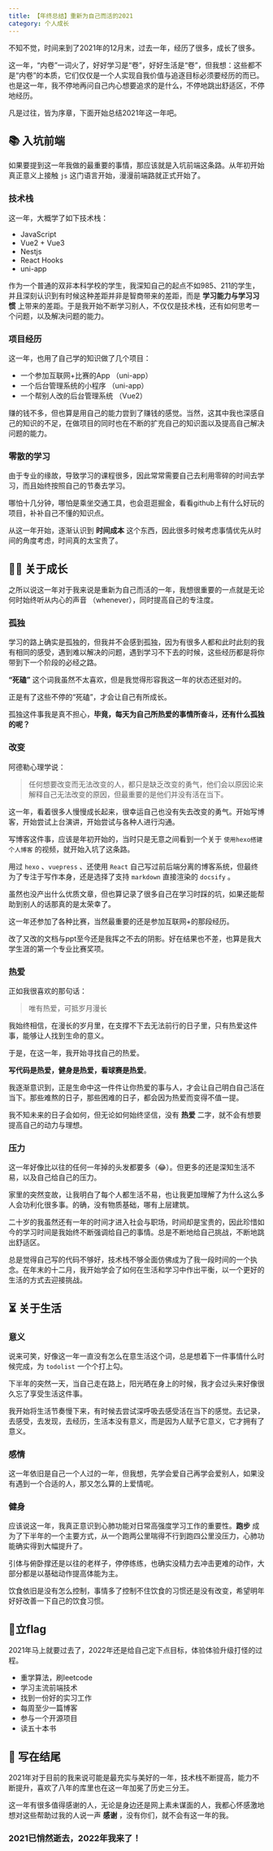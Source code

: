 ```yaml
---
title: 【年终总结】重新为自己而活的2021 
category: 个人成长
---
```


不知不觉，时间来到了2021年的12月末，过去一年，经历了很多，成长了很多。
<!-- more -->
这一年，“内卷”一词火了，好好学习是“卷”，好好生活是“卷”，但我想：这些都不是“内卷”的本质，它们仅仅是一个人实现自我价值与追逐目标必须要经历的而已。也是这一年，我不停地再问自己内心想要追求的是什么，不停地跳出舒适区，不停地经历。

凡是过往，皆为序章，下面开始总结2021年这一年吧。

## 📚︎ 入坑前端

如果要提到这一年我做的最重要的事情，那应该就是入坑前端这条路。从年初开始真正意义上接触 `js` 这门语言开始，漫漫前端路就正式开始了。

### 技术栈

这一年，大概学了如下技术栈：

* JavaScript
* Vue2 + Vue3
* Nestjs
* React Hooks
* uni-app

作为一个普通的双非本科学校的学生，我深知自己的起点不如985、211的学生，并且深刻认识到有时候这种差距并非是智商带来的差距，而是 **学习能力与学习习惯** 上带来的差距。于是我开始不断学习别人，不仅仅是技术栈，还有如何思考一个问题，以及解决问题的能力。

### 项目经历

这一年，也用了自己学的知识做了几个项目：

* 一个参加互联网+比赛的App （uni-app）
* 一个后台管理系统的小程序 （uni-app）
* 一个帮别人改的后台管理系统 （Vue2）

赚的钱不多，但也算是用自己的能力尝到了赚钱的感觉。当然，这其中我也深感自己的知识的不足，在做项目的同时也在不断的扩充自己的知识面以及提高自己解决问题的能力。

### 零散的学习

由于专业的缘故，导致学习的课程很多，因此常常需要自己去利用零碎的时间去学习，而且始终按照自己的节奏去学习。

哪怕十几分钟，哪怕是乘坐交通工具，也会逛逛掘金，看看github上有什么好玩的项目，补补自己不懂的知识点。

从这一年开始，逐渐认识到 **时间成本** 这个东西，因此很多时候考虑事情优先从时间的角度考虑，时间真的太宝贵了。

## 🏃‍♂ 关于成长

之所以说这一年对于我来说是重新为自己而活的一年，我想很重要的一点就是无论何时始终听从内心的声音 （whenever），同时提高自己的专注度。

### 孤独

学习的路上确实是孤独的，但我并不会感到孤独，因为有很多人都和此时此刻的我有相同的感受，遇到难以解决的问题，遇到学习不下去的时候，这些经历都是将你带到下一个阶段的必经之路。

**“死磕”** 这个词我虽然不太喜欢，但是我觉得形容我这一年的状态还挺对的。


正是有了这些不停的“死磕”，才会让自己有所成长。

孤独这件事我是真不担心，**毕竟，每天为自己所热爱的事情所奋斗，还有什么孤独的呢？**

### 改变

阿德勒心理学说：

> 任何想要改变而无法改变的人，都只是缺乏改变的勇气，他们会以原因论来解释自己无法改变的原因，但最重要的是他们并没有活在当下。

这一年，看着很多人慢慢成长起来，很幸运自己也没有失去改变的勇气。开始写博客，开始尝试上台演讲，开始尝试与各种人进行沟通。

写博客这件事，应该是年初开始的，当时只是无意之间看到一个关于 `使用hexo搭建个人博客` 的视频，就开始入坑了这条路。

用过 `hexo` 、`vuepress` 、还使用 `React` 自己写过前后端分离的博客系统，但最终为了专注于写作本身，还是选择了支持 `markdown` 直接渲染的 `docsify` 。

虽然也没产出什么优质文章，但也算记录了很多自己在学习时踩的坑，如果还能帮助到别人的话那真的是太荣幸了。

这一年还参加了各种比赛，当然最重要的还是参加互联网+的那段经历。

改了又改的文档与ppt至今还是我挥之不去的阴影。好在结果也不差，也算是我大学生涯的第一个专业比赛奖项。

### 热爱

正如我很喜欢的那句话：

> 唯有热爱，可抵岁月漫长

我始终相信，在漫长的岁月里，在支撑不下去无法前行的日子里，只有热爱这件事，能够让人找到生命的意义。

于是，在这一年，我开始寻找自己的热爱。

**写代码是热爱，健身是热爱，看球赛是热爱**。

我逐渐意识到，正是生命中这一件件让你热爱的事与人，才会让自己明白自己活在当下。那些难熬的日子，那些困难的日子，都会因为热爱而变得不值一提。

我不知未来的日子会如何，但无论如何始终坚信，没有 **热爱** 二字，就不会有想要提高自己的动力与理想。

### 压力

这一年好像比以往的任何一年掉的头发都要多（😂）。但更多的还是深知生活不易，以及自己给自己的压力。

家里的突然变故，让我明白了每个人都生活不易，也让我更加理解了为什么这么多人会功利化很多事。的确，没有物质基础，哪有上层建筑。

二十岁的我虽然还有一年的时间才进入社会与职场，时间却是宝贵的，因此珍惜如今的学习时间是我始终不断强调给自己的事情。总是不断地给自己挑战，不断地跳出舒适区。

总是觉得自己写的代码不够好，技术栈不够全面仿佛成为了我一段时间的一个执念。在年末的十二月，我开始学会了如何在生活和学习中作出平衡，以一个更好的生活的方式去迎接挑战。

## ⏳ 关于生活

### 意义

说来可笑，好像这一年一直没有怎么在意生活这个词，总是想着下一件事情什么时候完成，为 `todolist` 一个个打上勾。

下半年的突然一天，当自己走在路上，阳光晒在身上的时候，我才会过头来好像很久忘了享受生活这件事。

我开始将生活节奏慢下来，有时候去尝试深呼吸去感受活在当下的感觉。去记录，去感受，去发现，去经历，生活本没有意义，而是因为人赋予它意义，它才拥有了意义。

### 感情

这一年依旧是自己一个人过的一年，但我想，先学会爱自己再学会爱别人，如果没有遇到一个合适的人，那又怎么算的上爱情呢。

### 健身

应该说这一年，我真正意识到心肺功能对日常高强度学习工作的重要性。**跑步** 成为了下半年的一个主要方式，从一个跑两公里喘得不行到跑四公里没压力，心肺功能确实得到大幅提升了。

引体与俯卧撑还是以往的老样子，停停练练，也确实没精力去冲击更难的动作，大部分都是以基础动作提高体能为主。

饮食依旧是没有怎么控制，事情多了控制不住饮食的习惯还是没有改变，希望明年好好改善一下自己的饮食习惯。

## 📝立flag

2021年马上就要过去了，2022年还是给自己定下点目标，体验体验升级打怪的过程。

* 重学算法，刷leetcode
* 学习主流前端技术
* 找到一份好的实习工作
* 每周至少一篇博客
* 参与一个开源项目
* 读五十本书

## 🧭 写在结尾

2021年对于目前的我来说可能是最充实与美好的一年，技术栈不断提高，能力不断提升，喜欢了八年的库里也在这一年加冕了历史三分王。

这一年有很多值得感谢的人，无论是身边还是网上素未谋面的人，我都心怀感激地想对这些帮助过我的人说一声 **感谢** ，没有你们，就不会有这一年的我。

<h3>2021已悄然逝去，2022年我来了！</h3>